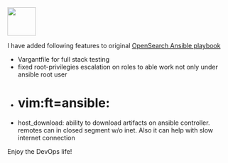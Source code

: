 <img src="https://opensearch.org/assets/brand/SVG/Logo/opensearch_logo_default.svg" height="64px"/>

I have added following features to original [OpenSearch Ansible playbook](https://github.com/opensearch-project/ansible-playbook)
- Vargantfile for full stack testing
- fixed root-privilegies escalation on roles to able work not only under ansible root user
- # vim:ft=ansible:
- host_download: ability to download artifacts on ansible controller. remotes can in closed segment w/o inet. Also it can help with slow internet connection  

Enjoy the DevOps life!
